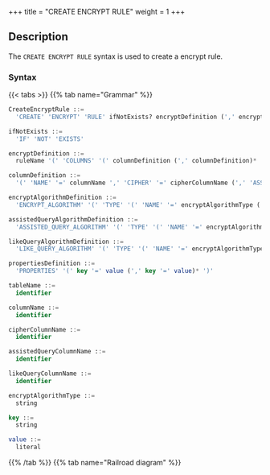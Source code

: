 +++
title = "CREATE ENCRYPT RULE"
weight = 1
+++

## Description

The `CREATE ENCRYPT RULE` syntax is used to create a encrypt rule.

### Syntax

{{< tabs >}}
{{% tab name="Grammar" %}}
```sql
CreateEncryptRule ::=
  'CREATE' 'ENCRYPT' 'RULE' ifNotExists? encryptDefinition (',' encryptDefinition)*

ifNotExists ::=
  'IF' 'NOT' 'EXISTS'

encryptDefinition ::=
  ruleName '(' 'COLUMNS' '(' columnDefinition (',' columnDefinition)*  ')' ')'

columnDefinition ::=
  '(' 'NAME' '=' columnName ',' 'CIPHER' '=' cipherColumnName (',' 'ASSISTED_QUERY_COLUMN' '=' assistedQueryColumnName)? (',' 'LIKE_QUERY_COLUMN' '=' likeQueryColumnName)? ',' encryptAlgorithmDefinition (',' assistedQueryAlgorithmDefinition)? (',' likeQueryAlgorithmDefinition)? ')' 

encryptAlgorithmDefinition ::=
  'ENCRYPT_ALGORITHM' '(' 'TYPE' '(' 'NAME' '=' encryptAlgorithmType (',' propertiesDefinition)? ')'

assistedQueryAlgorithmDefinition ::=
  'ASSISTED_QUERY_ALGORITHM' '(' 'TYPE' '(' 'NAME' '=' encryptAlgorithmType (',' propertiesDefinition)? ')'

likeQueryAlgorithmDefinition ::=
  'LIKE_QUERY_ALGORITHM' '(' 'TYPE' '(' 'NAME' '=' encryptAlgorithmType (',' propertiesDefinition)? ')'

propertiesDefinition ::=
  'PROPERTIES' '(' key '=' value (',' key '=' value)* ')'

tableName ::=
  identifier

columnName ::=
  identifier

cipherColumnName ::=
  identifier

assistedQueryColumnName ::=
  identifier

likeQueryColumnName ::=
  identifier

encryptAlgorithmType ::=
  string

key ::=
  string

value ::=
  literal
```
{{% /tab %}}
{{% tab name="Railroad diagram" %}}
<iframe frameborder="0" name="diagram" id="diagram" width="100%" height="100%"></iframe>
{{% /tab %}}
{{< /tabs >}}

### Supplement

- `PLAIN` specifies the plain column, `CIPHER` specifies the cipher column, `ASSISTED_QUERY_COLUMN` specifies the assisted query column，`LIKE_QUERY_COLUMN` specifies the like query column;
- `encryptAlgorithmType` specifies the encryption algorithm type, please refer to [Encryption Algorithm](/en/user-manual/common-config/builtin-algorithm/encrypt/);
- Duplicate `ruleName` will not be created;
- `ifNotExists` clause used for avoid `Duplicate encrypt rule` error.

### Example

#### Create a encrypt rule

```sql
CREATE ENCRYPT RULE t_encrypt (
COLUMNS(
(NAME=user_id,PLAIN=user_plain,CIPHER=user_cipher,ENCRYPT_ALGORITHM(TYPE(NAME='AES',PROPERTIES('aes-key-value'='123456abc')))),
(NAME=order_id, CIPHER =order_cipher,ENCRYPT_ALGORITHM(TYPE(NAME='MD5')))
)),
t_encrypt_2 (
COLUMNS(
(NAME=user_id,PLAIN=user_plain,CIPHER=user_cipher,ENCRYPT_ALGORITHM(TYPE(NAME='AES',PROPERTIES('aes-key-value'='123456abc')))),
(NAME=order_id, CIPHER=order_cipher,ENCRYPT_ALGORITHM(TYPE(NAME='MD5')))
));
```

#### Create a encrypt rule with `ifNotExists` clause

```sql
CREATE ENCRYPT RULE t_encrypt IF NOT EXISTS (
COLUMNS(
(NAME=user_id,PLAIN=user_plain,CIPHER=user_cipher,ENCRYPT_ALGORITHM(TYPE(NAME='AES',PROPERTIES('aes-key-value'='123456abc')))),
(NAME=order_id, CIPHER =order_cipher,ENCRYPT_ALGORITHM(TYPE(NAME='MD5')))
)),
t_encrypt_2 (
COLUMNS(
(NAME=user_id,PLAIN=user_plain,CIPHER=user_cipher,ENCRYPT_ALGORITHM(TYPE(NAME='AES',PROPERTIES('aes-key-value'='123456abc')))),
(NAME=order_id, CIPHER=order_cipher,ENCRYPT_ALGORITHM(TYPE(NAME='MD5')))
));
```

### Reserved words

`CREATE`, `ENCRYPT`, `RULE`, `COLUMNS`, `NAME`, `CIPHER`, `PLAIN`, `ENCRYPT_ALGORITHM`, `TYPE`, `TRUE`, `FALSE`

### Related links

- [Reserved word](/en/user-manual/shardingsphere-proxy/distsql/syntax/reserved-word/)
- [Encryption Algorithm](/en/user-manual/common-config/builtin-algorithm/encrypt/)
